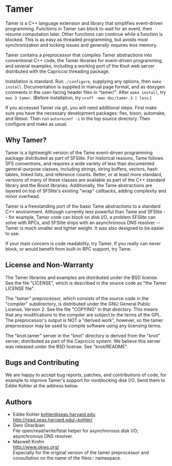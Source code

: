 Tamer
=====

   Tamer is a C++ language extension and library that simplifies
event-driven programming. Functions in Tamer can block to wait for an
event, then resume computation later. Other functions can continue
while a function is blocked. This is as easy as threaded programming,
but avoids most synchronization and locking issues and generally
requires less memory.

   Tamer contains a preprocessor that compiles Tamer abstractions into
conventional C++ code, the Tamer libraries for event-driven
programming, and several examples, including a working port of the
Knot web server distributed with the Capriccio threading package.

   Installation is standard. Run `./configure`, supplying any options, then
`make install`. Documentation is supplied in manual page format, and as
doxygen comments in the user-facing header files in "tamer/". After `make
install`, try `man 3 tamer`. (Before installation, try `nroff -man
doc/tamer.3 | less`.)

   If you accessed Tamer via git, you will need additional steps.
First make sure you have the necessary development packages: flex,
bison, automake, and libtool. Then run `autoreconf -i` in the top
source directory. Then configure and make as usual.


Why Tamer?
----------

   Tamer is a lightweight version of the Tame event-driven programming
package distributed as part of SFSlite.  For historical reasons, Tame
follows SFS conventions, and requires a wide variety of less than
documented general-purpose classes, including strings, string buffers,
vectors, hash tables, linked lists, and reference counts.  Better, or at
least more standard, versions of many of these classes are available as
part of the C++ standard library and the Boost libraries.  Additionally,
the Tame abstractions are layered on top of SFSlite's existing "wrap"
callbacks, adding complexity and minor overhead.

   Tamer is a freestanding port of the basic Tame abstractions to a
standard C++ environment.  Although currently less powerful than Tame and
SFSlite -- for example, Tamer code can block on disk I/O, a problem SFSlite
can solve with RPCs, and SFSlite ships with an asynchronous DNS resolver --
Tamer is much smaller and lighter weight.  It was also designed to be
easier to use.

   If your main concern is code readability, try Tamer.  If you really can
never block, or would benefit from built-in RPC support, try Tame.


License and Non-Warranty
------------------------

   The Tamer libraries and examples are distributed under the BSD license.
See the file "LICENSE", which is described in the source code as "the Tamer
LICENSE file".

   The "tamer" preprocessor, which consists of the source code in the
"compiler" subdirectory, is distributed under the GNU General Public
License, Version 2.  See the file "COPYING" in that directory.  This means
that any modifications to the compiler are subject to the terms of the GPL.
The preprocessor's output is NOT a "derived work", however, so the tamer
preprocessor may be used to compile software using any licensing terms.

   The "knot.tamer" server in the "knot" directory is derived from the
"knot" server, distributed as part of the Capriccio system.  We believe
this server was released under the BSD license.  See "knot/README".


Bugs and Contributing
---------------------

   We are happy to accept bug reports, patches, and contributions of code,
for example to improve Tamer's support for nonblocking disk I/O.  Send them
to Eddie Kohler at the address below.


Authors
-------

* Eddie Kohler <kohler@seas.harvard.edu>  
  http://read.seas.harvard.edu/~kohler/
* Dero Gharibian  
  File open/read/write/fstat helper for asynchronous disk I/O; asynchronous
  DNS resolver.
* Maxwell Krohn  
  http://www.okws.org/  
  Especially for the original version of the tamer preprocessor and
  consultation on the name of the fileio:: namespace.

